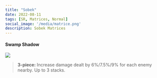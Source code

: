 ```yaml
---
title: "Sobek"
date: 2022-08-11
tags: [SR, Matrices, Normal]
social_image: '/media/matrice.png'
description: Sobek Matrices
---
```

#### Swamp Shadow 

![](https://i.postimg.cc/25FbqrCB/Sobek-m.png)

> **3-piece:** Increase damage dealt by 6%/7.5%/9% for each enemy nearby. Up to 3 stacks.